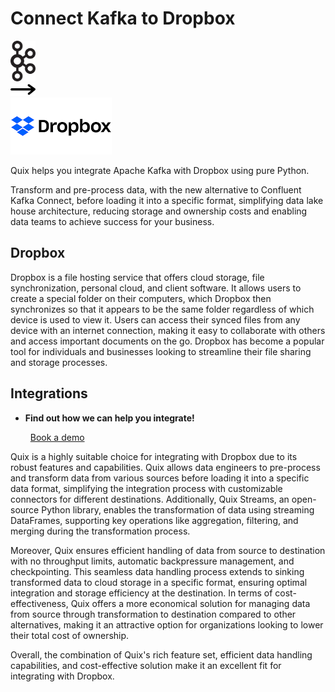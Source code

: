 # Connect Kafka to Dropbox

<div class="connect-images cards blog-grid-card" markdown>
<div>
<img src="../images/kafka_logo.png" width="40px" />
</div>
<div>
<img src="../images/arrow.svg" width="40px" />
</div>
<div>
<img src="./images/dropbox_1.jpg" />
</div>
</div>

Quix helps you integrate Apache Kafka with Dropbox using pure Python.

Transform and pre-process data, with the new alternative to Confluent Kafka Connect, before loading it into a specific format, simplifying data lake house architecture, reducing storage and ownership costs and enabling data teams to achieve success for your business.

## Dropbox

Dropbox is a file hosting service that offers cloud storage, file synchronization, personal cloud, and client software. It allows users to create a special folder on their computers, which Dropbox then synchronizes so that it appears to be the same folder regardless of which device is used to view it. Users can access their synced files from any device with an internet connection, making it easy to collaborate with others and access important documents on the go. Dropbox has become a popular tool for individuals and businesses looking to streamline their file sharing and storage processes.

## Integrations

<div class="grid cards" markdown>

- __Find out how we can help you integrate!__

    <a class="md-button md-button--primary" href="https://share.hsforms.com/1iW0TmZzKQMChk0lxd_tGiw4yjw2?__hstc=175542013.2303933fbd746c0ac86d9ccbe9bc9100.1728383268831.1729603416735.1729620918855.31&__hssc=175542013.1.1729620918855&__hsfp=2132701734" target="_blank" style="margin:.5rem;">Book a demo</a>

</div>


Quix is a highly suitable choice for integrating with Dropbox due to its robust features and capabilities. Quix allows data engineers to pre-process and transform data from various sources before loading it into a specific data format, simplifying the integration process with customizable connectors for different destinations. Additionally, Quix Streams, an open-source Python library, enables the transformation of data using streaming DataFrames, supporting key operations like aggregation, filtering, and merging during the transformation process. 

Moreover, Quix ensures efficient handling of data from source to destination with no throughput limits, automatic backpressure management, and checkpointing. This seamless data handling process extends to sinking transformed data to cloud storage in a specific format, ensuring optimal integration and storage efficiency at the destination. In terms of cost-effectiveness, Quix offers a more economical solution for managing data from source through transformation to destination compared to other alternatives, making it an attractive option for organizations looking to lower their total cost of ownership. 

Overall, the combination of Quix's rich feature set, efficient data handling capabilities, and cost-effective solution make it an excellent fit for integrating with Dropbox.

